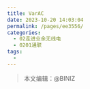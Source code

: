 ```yaml
---
title: VarAC
date: 2023-10-20 14:03:04
permalink: /pages/ee3556/
categories:
  - 02走进业余无线电
  - 0201通联
tags:
  - 
---
```

> 本文编辑：@BINIZ